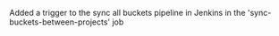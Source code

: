 Added a trigger to the sync all buckets pipeline in Jenkins in the 'sync-buckets-between-projects' job
